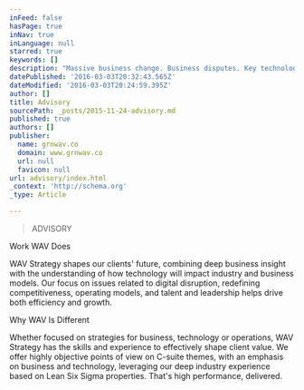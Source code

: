 ```yaml
---
inFeed: false
hasPage: true
inNav: true
inLanguage: null
starred: true
keywords: []
description: "Massive business change. Business disputes. Key technology and sourcing decisions. Operational complexity. System integration. Regulatory inquiries.\_ Regulatory"
datePublished: '2016-03-03T20:32:43.565Z'
dateModified: '2016-03-03T20:24:59.395Z'
author: []
title: Advisory
sourcePath: _posts/2015-11-24-advisory.md
published: true
authors: []
publisher:
  name: grnwav.co
  domain: www.grnwav.co
  url: null
  favicon: null
url: advisory/index.html
_context: 'http://schema.org'
_type: Article

---
```

> ADVISORY

Work WAV Does

WAV Strategy shapes our clients' future, combining
deep business insight with the understanding of how technology will impact
industry and business models. Our focus on issues related to digital
disruption, redefining competitiveness, operating models, and talent
and leadership helps drive both efficiency and growth.

Why WAV Is Different

Whether focused on strategies for business, technology or
operations, WAV Strategy has the skills and experience to
effectively shape client value. We offer highly objective points of view on
C-suite themes, with an emphasis on business and technology, leveraging our
deep industry experience based on Lean Six Sigma properties. That's high performance, delivered.